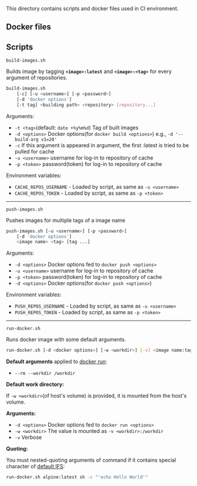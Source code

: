This directory contains scripts and docker files used in CI environment.

## Docker files

## Scripts

`build-images.sh`

Builds image by tagging **`<image>:latest`** and **`<image>:<tag>`** for every argument of repositories.

```bash
build-images.sh
	[-c] [-u <username>] [-p <password>]
	[-d 'docker options']
	[-t tag] <building path> <repository> [repository...]
```

Arguments:
- `-t <tag>`(default: `date +%y%m%d`)
	Tag of built images
- `-d <options>`
	Docker options(for `docker build <options>`)
	e.g., `-d '--build-arg v1=20'`
- `-c`
	If this argument is appeared in argument, the first <repository>:latest is tried to be pulled for cache
- `-u <username>`
	username for log-in to repository of cache
- `-p <token>`
	password(token) for log-in to repository of cache

Environment variables:
- `CACHE_REPOS_USERNAME` - Loaded by script, as same as `-u <username>`
- `CACHE_REPOS_TOKEN` - Loaded by script, as same as `-p <token>`

---

`push-images.sh`

Pushes images for multiple tags of a image name

```bash
push-images.sh [-u <username>] [-p <password>]
	[-d 'docker options']
	<image name> <tag> [tag ...]
```

Arguments:
- `-d <options>`
	Docker options fed to `docker push <options>`
- `-u <username>`
	username for log-in to repository of cache
- `-p <token>`
	password(token) for log-in to repository of cache
- `-d <options>`
	Docker options(for `docker push <options>`)

Environment variables:
- `PUSH_REPOS_USERNAME` - Loaded by script, as same as `-u <username>`
- `PUSH_REPOS_TOKEN` - Loaded by script, as same as `-p <token>`

---

`run-docker.sh`

Runs docker image with some default arguments.

```bash
run-docker.sh [-d <docker options>] [-w <workdir>] [-v] <image name:tag> [commands ...]
```

**Default arguments** applied to [docker run](https://docs.docker.com/engine/reference/run/):
- `--rm --workdir /workdir`

**Default work directory:**

If `-w <workdir>`(of host's volume) is provided, it is mounted from the host's volume.

**Arguments:**
- `-d <options>`
	Docker options fed to `docker run <options>`
- `-w <workdir>`
	The value is mounted as `-v <workdir>:/workdir`
- `-v`
	Verbose

**Quoting:**

You must nested-quoting arguments of command if it contains special character of [default IFS](https://bash.cyberciti.biz/guide/$IFS):
```bash
run-docker.sh alpine:latest sh -c "'echo Hello World'"
```
